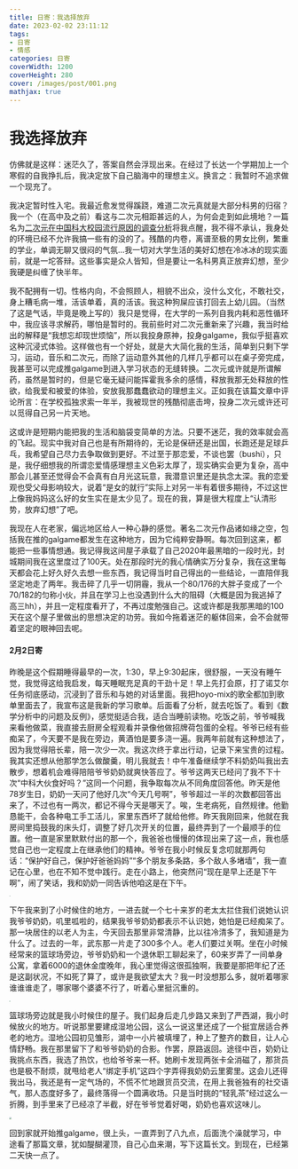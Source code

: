 ```yaml
---
title: 日寄：我选择放弃
date: 2023-02-02 23:11:12
tags:
- 日寄
- 情感
categories: 日寄
coverWidth: 1200
coverHeight: 280
cover: /images/post/001.png
mathjax: true
---
```


# 我选择放弃

仿佛就是这样：迷茫久了，答案自然会浮现出来。在经过了长达一个学期加上一个寒假的自我挣扎后，我决定放下自己脑海中的理想主义。换言之：我暂时不追求做一个现充了。

我决定暂时性入宅。我最近愈发觉得蹊跷，难道二次元真就是大部分科男的归宿？我一个（在高中及之前）看这与二次元相距甚远的人，为何会走到如此境地？一篇名为[二次元在中国科大校园流行原因的调查分析](https://zhuanlan.zhihu.com/p/534552374)将我点醒，我不得不承认，我身处的环境已经不允许我搞一些有的没的了。残酷的内卷，离谱至极的男女比例，繁重的学业，单调无聊又很闷的气氛$\dots$我一切对大学生活的美好幻想在冷冰冰的现实面前，就是一坨答辩。这些事实是众人皆知，但是要让一名科男真正放弃幻想，至少我硬是纠缠了快半年。

我不配拥有一切。性格内向，不会照顾人，相貌不出众，没什么文化，不敢社交，身上糟毛病一堆，活该单着，真的活该。我这种狗屎应该打回去上幼儿园。（当然了这是气话，毕竟是晚上写的）我只是觉得，在大学的一系列自我内耗和恶性循环中，我应该寻求解药，哪怕是暂时的。我前些时对二次元重新来了兴趣，我当时给出的解释是“我想忘却现世烦恼”，所以我投身原神，投身galgame，我似乎挺喜欢这种沉浸式体验。这样做也有一个好处，就是大大简化我的生活，简单到只剩下学习，运动，音乐和二次元，而除了运动意外其他的几样几乎都可以在桌子旁完成，我甚至可以完成推galgame到进入学习状态的无缝转换。二次元或许就是所谓解药，虽然是暂时的，但是它毫无疑问能挥霍我多余的感情，释放我那无处释放的性欲，给我爱和被爱的体验，安放我那蠢蠢欲动的理想主义。正如我在该篇文章中评论所言：在学校孤独求索一年半，我被现世的残酷彻底击垮，投身二次元或许还可以觅得自己另一片天地。

这或许是短期内能把我的生活和脑袋变简单的方法。只要不迷茫，我的效率就会高的飞起。现实中我对自己也是有所期待的，无论是保研还是出国，长跑还是足球乒乓，我希望自己尽力去争取做到更好。不过至于那恋爱，不谈也罢（bushi），只是，我仔细想我的所谓恋爱情感理想主义色彩太厚了，现实确实会更为复杂，高中那会儿甚至还觉得会不会真有白月光这玩意，我潜意识里还是执念太深。我的恋爱观也受父母影响较大，说着“是女的就行”实际上对另一半有着很多期待，不过这世上像我妈妈这么好的女生实在是太少见了。现在的我，算是很大程度上“认清形势，放弃幻想”了吧。

我现在人在老家，偏远地区给人一种心静的感觉。著名二次元作品诸如缘之空，包括我在推的galgame都发生在这种地方，因为它纯粹安静啊。每次回到这来，都能把一些事情想通。我记得我这间屋子承载了自己2020年最黑暗的一段时光，封城期间我在这里度过了100天。处在那段时光的我心情确实万分复杂，我在这里每天都会花上好久好久去想一些东西，我记得当时自己得出的一些结论，一直陪伴我坚定地走了两年。我击碎了几乎一切阴霾，我从一个80/176的大胖子变成了一个70/182的匀称小伙，并且在学习上也没遇到什么大的阻碍（大概是因为我逃掉了高三hh），并且一定程度看开了，不再过度勉强自己。这或许都是我那黑暗的100天在这个屋子里做出的思想决定的功劳。我如今拖着迷茫的躯体回来，会不会就带着坚定的眼神回去呢。

#### 2月2日寄

昨晚是这个假期睡得最早的一次，1:30，早上9:30起床，很舒服，一天没有睡午觉，我觉得这给我启发，每天睡眠充足真的干劲十足！早上先打会原，打了诺艾尔任务彻底感动，沉浸到了音乐和与她的对话里面。我把hoyo-mix的歌全都加到歌单里面去了，我宣布这是我新的学习歌单。后面看了分析，就去吃饭了。看到《数学分析中的问题及反例》，感觉挺适合我，适合当睡前读物。吃饭之前，爷爷喊我来看他做菜，我直接去厨房全程观看并录像他做招牌荷包蛋的全程。爷爷已经有些痴呆了，今天要不是我在旁边，黄酒怕是要多浇一遍。我两年前就有这种想法了，因为我觉得陪长辈，陪一次少一次。我这次终于拿出行动，记录下来宝贵的过程。我其实还想从他那学怎么做酸羹，明儿我就去！中午准备继续学不料奶奶叫我出去散步，想着机会难得陪陪爷爷奶奶就爽快答应了。爷爷这两天已经问了我不下十次“中科大伙食好吗？”这同一个问题，我争取每次从不同角度回答他。昨天是他78岁生日，奶奶一天问了他好几次“今天几号啊”，爷爷超过一半的次数都回答出来了，不过也有一两次，都记不得今天是哪天了。唉，生老病死，自然规律。他勤恳能干，会各种电工手工活儿，家里东西坏了就给他修。昨天我刚回来，他就在我房间里捣鼓我的床头灯，调整了好几次开关的位置，最终弄到了一个最顺手的位置。他一直是家里默默付出的那一个，我爸爸也慢慢的体现出来了这一点，我也感觉自己也一定程度上在继承他们的精神。爷爷在我小时候反复念叨就那两句话：“保护好自己，保护好爸爸妈妈”“多个朋友多条路，多个敌人多堵墙”，我一直记在心里，也在不知不觉中践行。走在小路上，他突然问“现在是早上还是下午啊”，闹了笑话，我和奶奶一同告诉他咱这是在下午。

<img src="/img/6.JPG" alt="6" style="zoom:10%;" />

下午我来到了小时候住的地方，一进去就一个七十来岁的老太太拦住我们说她认识我爷爷奶奶，叽里呱啦的，结果我爷爷奶奶都表示不认识她，她怕是已经痴呆了。那一块居住的以老人为主，今天回去那里非常清静，比以往冷清多了，我知道是为什么了。过去的一年，武东那一片走了300多个人。老人们要过关啊。坐在小时候经常来的篮球场旁边，爷爷奶奶和一个退休职工聊起来了，60来岁弄了一间单身公寓，拿着6000的退休金度晚年，我心里觉得这很孤独啊，我要是那把年纪了还是这副状况，不如死了算了，或许是我欲望太大？我一时没想那么多，就听着哪家谁谁谁走了，哪家哪个婆婆不行了，听着心里挺沉重的。

<img src="/img/5.JPG" style="zoom:13%;" />

篮球场旁边就是我小时候住的屋子。我们起身后走几步路又来到了严西湖，我小时候放火的地方。听说那里要建成湿地公园，这么一说这里还成了一个挺宜居适合养老的地方。湿地公园初见雏形，湖中一小片被填埋了，种上了整齐的数目，让人心情舒畅。我在那里留下了和爷爷奶奶的合影。作罢，原路返回。途径中百，奶奶让我挑点东西，我选了热饮，也给爷爷来一杯。她刷卡发现两张卡全消磁了，那货员也是极不耐烦，就甩给老人“绑定手机”这四个字弄得我奶奶云里雾里。这会儿还得我出马，我还是有一定气场的，不慌不忙地跟货员交流，在用上我爸独有的社交语气，那人态度好多了，最终落得一个圆满收场。只是当时挑的“轻乳茶”经过这么一折腾，到手里来了已经凉了半截，好在爷爷觉着好喝，奶奶也喜欢这味儿。

<img src="/img/7.JPG" style="zoom:25%;" />

回到家就开始推galgame，很上头，一直弄到了八九点，后面洗个澡就学习，中途看了那篇文章，犹如醍醐灌顶，自己心血来潮，写下这篇长文。到现在，已经第二天快一点了。
